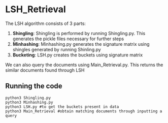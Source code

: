 # LSH_Retrieval

The LSH algorithm consists of 3 parts:
1. **Shingling**: Shingling is performed by running Shingling.py. This generates the pickle files necessary for further steps
2. **Minhashing**: Minhashing.py generates the signature matrix using shingles generated by running Shinling.py
3. **Bucketing**: LSH.py creates the buckets using signature matrix

We can also query the documents using Main_Retrieval.py. This returns the similar documents found through LSH

## Running the code
```
python3 Shingling.py
python3 Minhashing.py
python3 LSH.py #to get the buckets present in data
python3 Main_Retrieval #obtain matching documents through inputting a query
```
